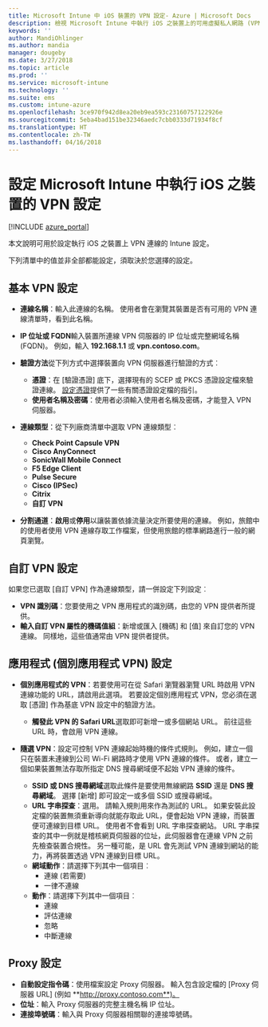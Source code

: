 ```yaml
---
title: Microsoft Intune 中 iOS 裝置的 VPN 設定- Azure | Microsoft Docs
description: 檢視 Microsoft Intune 中執行 iOS 之裝置上的可用虛擬私人網路 (VPN) 組態設定，包括基底設定中的連線詳細資料、驗證方法和分割通道；含有識別碼和機碼值組的自訂 VPN 設定；包含 Safari URL 的個別應用程式 VPN 設定和含 SSID 或 DNS 搜尋網域的隨選 VPN；以及要包含設定指令碼、IP 或 FQDN 位址和 TCP 連接埠的 Proxy 設定。
keywords: ''
author: MandiOhlinger
ms.author: mandia
manager: dougeby
ms.date: 3/27/2018
ms.topic: article
ms.prod: ''
ms.service: microsoft-intune
ms.technology: ''
ms.suite: ems
ms.custom: intune-azure
ms.openlocfilehash: 3ce970f942d8ea20eb9ea593c23160757122926e
ms.sourcegitcommit: 5eba4bad151be32346aedc7cbb0333d71934f8cf
ms.translationtype: HT
ms.contentlocale: zh-TW
ms.lasthandoff: 04/16/2018
---
```

# <a name="configure-vpn-settings-in-microsoft-intune-for-devices-running-ios"></a>設定 Microsoft Intune 中執行 iOS 之裝置的 VPN 設定

[!INCLUDE [azure_portal](./includes/azure_portal.md)]

本文說明可用於設定執行 iOS 之裝置上 VPN 連線的 Intune 設定。

下列清單中的值並非全部都能設定，須取決於您選擇的設定。

## <a name="base-vpn-settings"></a>基本 VPN 設定

- **連線名稱**：輸入此連線的名稱。 使用者會在瀏覽其裝置是否有可用的 VPN 連線清單時，看到此名稱。
- **IP 位址或 FQDN**輸入裝置所連線 VPN 伺服器的 IP 位址或完整網域名稱 (FQDN)。 例如，輸入 **192.168.1.1** 或 **vpn.contoso.com**。
- **驗證方法**從下列方式中選擇裝置向 VPN 伺服器進行驗證的方式︰
  - **憑證**：在 [驗證憑證] 底下，選擇現有的 SCEP 或 PKCS 憑證設定檔來驗證連線。 [設定憑證](certificates-configure.md)提供了一些有關憑證設定檔的指引。
  - **使用者名稱及密碼**：使用者必須輸入使用者名稱及密碼，才能登入 VPN 伺服器。
- **連線類型**：從下列廠商清單中選取 VPN 連線類型︰
  - **Check Point Capsule VPN**
  - **Cisco AnyConnect**
  - **SonicWall Mobile Connect**
  - **F5 Edge Client**
  - **Pulse Secure**
  - **Cisco (IPSec)**
  - **Citrix**
  - **自訂 VPN**

- **分割通道**：**啟用**或**停用**以讓裝置依據流量決定所要使用的連線。 例如，旅館中的使用者使用 VPN 連線存取工作檔案，但使用旅館的標準網路進行一般的網頁瀏覽。

## <a name="custom-vpn-settings"></a>自訂 VPN 設定

如果您已選取 [自訂 VPN] 作為連線類型，請一併設定下列設定︰

- **VPN 識別碼**：您要使用之 VPN 應用程式的識別碼，由您的 VPN 提供者所提供。
- **輸入自訂 VPN 屬性的機碼值組**：新增或匯入 [機碼] 和 [值] 來自訂您的 VPN 連線。 同樣地，這些值通常由 VPN 提供者提供。

## <a name="apps-per-app-vpn-settings"></a>應用程式 (個別應用程式 VPN) 設定

- **個別應用程式的 VPN**：若要使用可在從 Safari 瀏覽器瀏覽 URL 時啟用 VPN 連線功能的 URL，請啟用此選項。 若要設定個別應用程式 VPN，您必須在選取 [憑證] 作為基底 VPN 設定中的驗證方法。
  - **觸發此 VPN 的 Safari URL**選取即可新增一或多個網站 URL。 前往這些 URL 時，會啟用 VPN 連線。

- **隨選 VPN**：設定可控制 VPN 連線起始時機的條件式規則。 例如，建立一個只在裝置未連線到公司 Wi-Fi 網路時才使用 VPN 連線的條件。 或者，建立一個如果裝置無法存取所指定 DNS 搜尋網域便不起始 VPN 連線的條件。

  - **SSID 或 DNS 搜尋網域**選取此條件是要使用無線網路 **SSID** 還是 **DNS 搜尋網域**。 選擇 [新增] 即可設定一或多個 SSID 或搜尋網域。
  - **URL 字串探查**：選用。 請輸入規則用來作為測試的 URL。 如果安裝此設定檔的裝置無須重新導向就能存取此 URL，便會起始 VPN 連線，而裝置便可連線到目標 URL。 使用者不會看到 URL 字串探查網站。 URL 字串探查的其中一例就是稽核網頁伺服器的位址，此伺服器會在連線 VPN 之前先檢查裝置合規性。 另一種可能，是 URL 會先測試 VPN 連線到網站的能力，再將裝置透過 VPN 連線到目標 URL。
  - **網域動作**：請選擇下列其中一個項目︰
    - 連線 (若需要)
    - 一律不連線
  - **動作**：請選擇下列其中一個項目︰
    - 連線
    - 評估連線
    - 忽略
    - 中斷連線

## <a name="proxy-settings"></a>Proxy 設定

- **自動設定指令碼**：使用檔案設定 Proxy 伺服器。 輸入包含設定檔的 [Proxy 伺服器 URL] (例如 **http://proxy.contoso.com**)。
- **位址**：輸入 Proxy 伺服器的完整主機名稱 IP 位址。
- **連接埠號碼**：輸入與 Proxy 伺服器相關聯的連接埠號碼。
